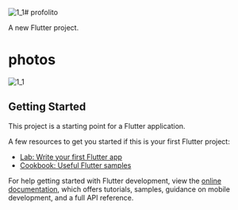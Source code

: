 ![1_1](https://github.com/MohammadAmin-Andy/profolito/assets/113265902/348babd1-7d79-480f-ac97-d38d0f160d3e)# profolito

A new Flutter project.

# photos

![1_1](https://github.com/MohammadAmin-Andy/profolito/assets/113265902/3d521e9e-74a1-461a-99d8-dc1c110bce5b)


## Getting Started

This project is a starting point for a Flutter application.

A few resources to get you started if this is your first Flutter project:

- [Lab: Write your first Flutter app](https://docs.flutter.dev/get-started/codelab)
- [Cookbook: Useful Flutter samples](https://docs.flutter.dev/cookbook)

For help getting started with Flutter development, view the
[online documentation](https://docs.flutter.dev/), which offers tutorials,
samples, guidance on mobile development, and a full API reference.
